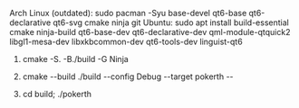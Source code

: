 Arch Linux (outdated): sudo pacman -Syu base-devel qt6-base qt6-declarative qt6-svg cmake ninja git
Ubuntu: sudo apt install build-essential cmake ninja-build qt6-base-dev qt6-declarative-dev qml-module-qtquick2 libgl1-mesa-dev libxkbcommon-dev qt6-tools-dev linguist-qt6

1. cmake -S. -B./build -G Ninja

2. cmake --build ./build --config Debug --target pokerth --

3. cd build; ./pokerth
